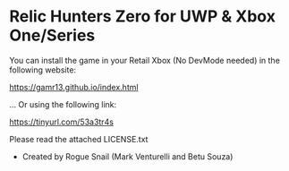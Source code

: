 Relic Hunters Zero for UWP & Xbox One/Series
============================================

You can install the game in your Retail Xbox (No DevMode needed) in the following website: 

https://gamr13.github.io/index.html

... Or using the following link:

https://tinyurl.com/53a3tr4s

Please read the attached LICENSE.txt

- Created by Rogue Snail (Mark Venturelli and Betu Souza)
